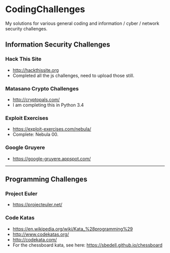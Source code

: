 # CodingChallenges
My solutions for various general coding and information / cyber / network security challenges.

Information Security Challenges
------

### Hack This Site
- http://hackthissite.org
- Completed all the js challenges, need to upload those still.

### Matasano Crypto Challenges
- http://cryptopals.com/
- I am completing this in Python 3.4

### Exploit Exercises
- https://exploit-exercises.com/nebula/
- Complete: Nebula 00.

### Google Gruyere
 - https://google-gruyere.appspot.com/

***
Programming Challenges
------

### Project Euler
- https://projecteuler.net/

### Code Katas
- https://en.wikipedia.org/wiki/Kata_%28programming%29
- http://www.codekatas.org/
- http://codekata.com/
- For the chessboard kata, see here: https://sbedell.github.io/chessboard
